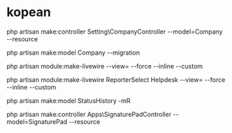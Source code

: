 # kopean

php artisan make:controller Setting\\CompanyController --model=Company --resource


php artisan make:model Company --migration


php artisan module:make-livewire <Component> <Module> --view= --force --inline --custom

php artisan module:make-livewire ReporterSelect Helpdesk --view= --force --inline --custom


php artisan make:model StatusHistory -mR

php artisan make:controller Apps\\SignaturePadController --model=SignaturePad --resource

